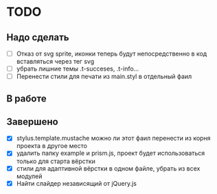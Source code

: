 # TODO

## Надо сделать

- [ ] Отказ от svg sprite, иконки теперь будут непосредственно в код вставляться через тег svg
- [ ] убрать лишние темы .t-succeses, .t-info...
- [ ] Перенести стили для печати из main.styl в отдельный фаил

## В работе


## Завершено

- [x] stylus.template.mustache можно ли этот фаил перенести из корня проекта в другое место
- [x] удалить папку example и prism.js, проект будет использоваться только для старта вёрстки
- [x] стили для адаптивной вёрстки в одном файле, убрать из всех модулей
- [x] Найти слайдер независящий от jQuery.js
